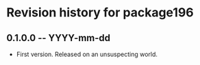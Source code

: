 # Revision history for package196

## 0.1.0.0 -- YYYY-mm-dd

* First version. Released on an unsuspecting world.
